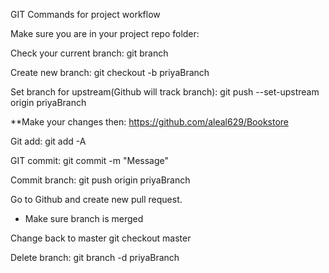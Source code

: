 GIT Commands for project workflow

Make sure you are in your project repo folder:

Check your current branch:
  git branch
  
Create new branch:
  git checkout -b priyaBranch
  
Set branch for upstream(Github will track branch):
  git push --set-upstream origin priyaBranch
  
**Make your changes then:
https://github.com/aleal629/Bookstore

Git add:
  git add -A
  
GIT commit:
  git commit -m "Message"
  
Commit branch:
  git push origin priyaBranch
  
Go to Github and create new pull request.

* Make sure branch is merged

Change back to master
  git checkout master

Delete branch:
  git branch -d priyaBranch
